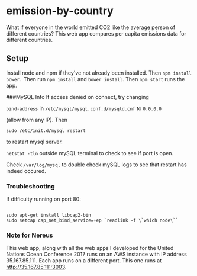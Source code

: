 # emission-by-country

What if everyone in the world emitted CO2 like the average person of different countries? This web app compares per capita emissions data for different countries.

## Setup

Install node and npm if they've not already been installed.
Then `npm install bower.`
Then run `npm install` and `bower install`.
Then `npm start` runs the app.

###MySQL Info
If access denied on connect, try changing

`bind-address` in `/etc/mysql/mysql.conf.d/mysqld.cnf` to `0.0.0.0`

(allow from any IP). Then

`sudo /etc/init.d/mysql restart`

to restart mysql server.

`netstat -tln` outside mySQL terminal to check to see if port is open.

Check `/var/log/mysql` to double check mySQL logs to see that restart has indeed occured.

### Troubleshooting
If difficulty running on port 80: 
<pre><code>
sudo apt-get install libcap2-bin
sudo setcap cap_net_bind_service=+ep `readlink -f \`which node\``
</code></pre>

### Note for Nereus

This web app, along with all the web apps I developed for the United Nations Ocean Conference 2017 runs on an AWS instance with IP address 35.167.85.111. Each app runs on a different port. This one runs at http://35.167.85.111:3003.
